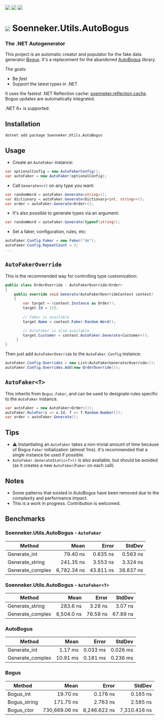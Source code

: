 ﻿[![](https://img.shields.io/nuget/v/soenneker.utils.autobogus.svg?style=for-the-badge)](https://www.nuget.org/packages/soenneker.utils.autobogus/)
[![](https://img.shields.io/github/actions/workflow/status/soenneker/soenneker.utils.autobogus/publish-package.yml?style=for-the-badge)](https://github.com/soenneker/soenneker.utils.autobogus/actions/workflows/publish-package.yml)
[![](https://img.shields.io/nuget/dt/soenneker.utils.autobogus.svg?style=for-the-badge)](https://www.nuget.org/packages/soenneker.utils.autobogus/)

# ![](https://user-images.githubusercontent.com/4441470/224455560-91ed3ee7-f510-4041-a8d2-3fc093025112.png) Soenneker.Utils.AutoBogus
### The .NET Autogenerator 

This project is an automatic creator and populator for the fake data generator [Bogus](https://github.com/bchavez/Bogus). It's a replacement for the abandoned [AutoBogus](https://github.com/nickdodd79/AutoBogus) library.

The goals:
- Be *fast*
- Support the latest types in .NET

It uses the fastest .NET Reflection cache: [soenneker.reflection.cache](https://github.com/soenneker/soenneker.reflection.cache). Bogus updates are automatically integrated.

.NET 6+ is supported.

## Installation

```
dotnet add package Soenneker.Utils.AutoBogus
```

## Usage

- Create an `AutoFaker` instance:
```csharp
var optionalConfig = new AutoFakerConfig();
var autoFaker = new AutoFaker(optionalConfig);
```

- Call `Generate<>()` on any type you want:

```csharp
var randomWord = autoFaker.Generate<string>();
var dictionary = autoFaker.Generate<Dictionary<int, string>>();
var order = autoFaker.Generate<Order>();
```

- It's also possible to generate types via an argument:

```csharp
var randomWord = autoFaker.Generate(typeof(string));
```

- Set a faker, configuration, rules, etc:

```csharp
autoFaker.Config.Faker = new Faker("de");
autoFaker.Config.RepeatCount = 3;
...
```

## `AutoFakerOverride`

This is the recommended way for controlling type customization:

```csharp
public class OrderOverride : AutoFakerOverride<Order>
{
    public override void Generate(AutoFakerOverrideContext context)
    {
        var target = (context.Instance as Order)!;
        target.Id = 123;
        
        // Faker is available
        target.Name = context.Faker.Random.Word();

        // AutoFaker is also available
        target.Customer = context.AutoFaker.Generate<Customer>();
     }
}
```

Then just add `AutoFakerOverride` to the `AutoFaker.Config` instance:

```csharp
autoFaker.Config.Overrides = new List<AutoFakerGeneratorOverride>();
autoFaker.Config.Overrides.Add(new OrderOverride());
```

## `AutoFaker<T>`

This inherits from `Bogus.Faker`, and can be used to designate rules specific to the `AutoFaker` instance.

```csharp
var autoFaker = new AutoFaker<Order>());
autoFaker.RuleFor(x => x.Id, f => f.Random.Number());
var order = autoFaker.Generate();
```

## Tips
- ⚠️ Instantiating an `AutoFaker` takes a non-trivial amount of time because of Bogus `Faker` initialization (almost 1ms). It's recommended that a single instance be used if possible.
- `AutoFaker.GenerateStatic<T>()` is also available, but should be avoided (as it creates a new `AutoFaker`/`Faker` on each call).

## Notes
- Some patterns that existed in AutoBogus have been removed due to the complexity and performance impact.
- This is a work in progress. Contribution is welcomed.

## Benchmarks

### Soenneker.Utils.AutoBogus - `AutoFaker`

| Method           | Mean        | Error     | StdDev    |
|----------------- |------------:|----------:|----------:|
| Generate_int     |    79.40 ns |  0.635 ns |  0.563 ns |
| Generate_string  |   241.35 ns |  3.553 ns |  3.324 ns |
| Generate_complex | 6,782.34 ns | 43.811 ns | 38.837 ns |

### Soenneker.Utils.AutoBogus - `AutoFaker<T>`

| Method           | Mean       | Error    | StdDev   |
|----------------- |-----------:|---------:|---------:|
| Generate_string  |   283.6 ns |  3.28 ns |  3.07 ns |
| Generate_complex | 8,504.0 ns | 76.58 ns | 67.89 ns |

### AutoBogus

| Method           | Mean      | Error    | StdDev   |
|----------------- |----------:|---------:|---------:|
| Generate_int     |   1.17 ms | 0.033 ms | 0.026 ms |
| Generate_complex |  10.91 ms | 0.181 ms | 0.236 ms |

### Bogus

| Method       | Mean          | Error        | StdDev       |
|------------- |--------------:|-------------:|-------------:|
| Bogus_int    |      19.70 ns |     0.176 ns |     0.165 ns |
| Bogus_string |     171.75 ns |     2.763 ns |     2.585 ns |
| Bogus_ctor   | 730,669.06 ns | 8,246.622 ns | 7,310.416 ns |

